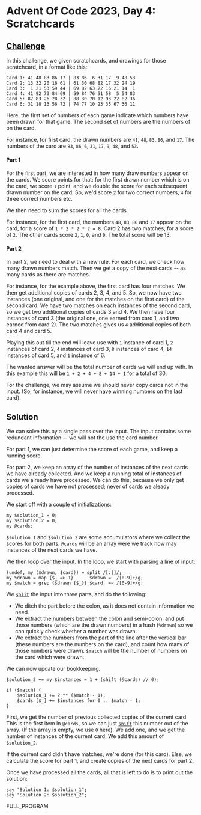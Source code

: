 # Advent Of Code 2023, Day 4: Scratchcards

## [Challenge](https://adventofcode.com/2023/day/4)

In this challenge, we given scratchcards, and drawings for those
scratchcard, in a format like this:

~~~~
Card 1: 41 48 83 86 17 | 83 86  6 31 17  9 48 53
Card 2: 13 32 20 16 61 | 61 30 68 82 17 32 24 19
Card 3:  1 21 53 59 44 | 69 82 63 72 16 21 14  1
Card 4: 41 92 73 84 69 | 59 84 76 51 58  5 54 83
Card 5: 87 83 26 28 32 | 88 30 70 12 93 22 82 36
Card 6: 31 18 13 56 72 | 74 77 10 23 35 67 36 11
~~~~

Here, the first set of numbers of each game indicate which numbers
have been drawn for that game. The second set of numbers are the 
numbers of on the card.

For instance, for first card, the drawn numbers are 
`41`, `48`, `83`, `86`, and `17`. The numbers of the card are
`83`, `86`, `6`, `31`, `17`, `9`, `48`, and `53`.


#### Part 1

For the first part, we are interested in how many draw numbers
appear on the cards. We score points for that: for the first
drawn number which is on the card, we score `1` point, and we
double the score for each subsequent drawn number on the card.
So, we'd score `2` for two correct numbers, `4` for three correct
numbers etc.

We then need to sum the scores for all the cards.

For instance, for the first card, the numbers `48`, `83`, `86` and
`17` appear on the card, for a score of `1 * 2 * 2 * 2 = 8`. 
Card 2 has two matches, for a score of `2`. The other cards score
`2`, `1`, `0`, and `0`. The total score will
be <span class = "answer">13</span>.

#### Part 2

In part 2, we need to deal with a new rule. For each card, we check
how many drawn numbers match. Then we get a copy of the next cards --
as many cards as there are matches.

For instance, for the example above, the first card has four matches.
We then get additional copies of cards 2, 3, 4, and 5. So,
we now have two instances (one original, and one for the matches on the
first card) of the second card. We have two matches on each instances of
the second card, so we get two additional copies of cards 3 and 4.
We then have four instances of card 3 (the original one, one earned 
from card 1, and two earned from card 2). The two matches gives
us `4` additional copies of both card 4 and card 5.

Playing this out till the end will leave use with `1` instance of card 1, 
`2` instances of card 2, `4` instances of card 3, `8` instances of card 4,
`14` instances of card 5, and `1` instance of 6.

The wanted answer will be the total number of cards we will end up
with. In this example this will be `1 + 2 + 4 + 8 + 14 + 1` for a
total of <span class = "answer">30</span>.

For the challenge, we may assume we should never copy cards not
in the input. (So, for instance, we will never have winning
numbers on the last card).


## Solution

We can solve this by a single pass over the input. The input contains
some redundant information -- we will not the use the card number.

For part 1, we can just determine the score of each game, and keep
a running score. 

For part 2, we keep an array of the number of instances of the next
cards we have already collected. And we keep a running total of 
instances of cards we already have processed. We can do this, because
we only get copies of cards we have not processed; never of cards
we aleady processed.

We start off with a couple of initializations:

~~~~
my $solution_1 = 0;
my $solution_2 = 0;
my @cards;
~~~~

`$solution_1` and `$solution_2` are some accumulators where we collect
the scores for both parts. `@cards` will be an array were we track
how may instances of the next cards we have.

We then loop over the input. In the loop, we start with parsing a
line of input:

~~~~
(undef, my ($drawn, $card)) = split /[:|]/;
my %drawn = map {$_ => 1}      $drawn =~ /[0-9]+/g;
my $match = grep {$drawn {$_}} $card  =~ /[0-9]+/g;
~~~~

We [`split`](#) the input into three parts, and do the following:

* We ditch the part before the colon, as it does not contain
  information we need.
* We extract the numbers between the colon and semi-colon, and
  put those numbers (which are the drawn numbers) in a hash
  (`%drawn`) so we can quickly check whether a number was drawn.
* We extract the numbers from the part of the line after the
  vertical bar (these numbers are the numbers on the card), and
  count how many of those numbers were drawn. `$match` will be
  the number of numbers on the card which were drawn.

We can now update our bookkeeping.

~~~~
$solution_2 += my $instances = 1 + (shift (@cards) // 0);

if ($match) {
    $solution_1 += 2 ** ($match - 1);
    $cards [$_] += $instances for 0 .. $match - 1;
}
~~~~

First, we get the number of previous collected copies of the current 
card. This is the first item in `@cards`, so we can just [`shift`](#)
this number out of the array. (If the array is empty, we use `0` here).
We add one, and we get the number of instances of the current card.
We add this amount of `$solution_2`.

If the current card didn't have matches, we're done (for this card).
Else, we calculate the score for part 1, and create copies of the
next cards for part 2.

Once we have processed all the cards, all that is left to do is to
print out the solution:

~~~~
say "Solution 1: $solution_1";
say "Solution 2: $solution_2";
~~~~

FULL_PROGRAM
